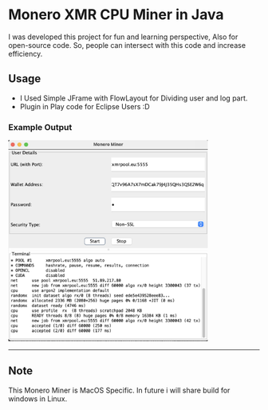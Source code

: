 # Monero XMR CPU Miner in Java

I was developed this project for fun and learning perspective, Also for open-source code. So, people can intersect with this code and increase efficiency.

## Usage

- I Used Simple JFrame with FlowLayout for Dividing user and log part.
- Plugin in Play code for Eclipse Users :D

### Example Output

<img src="./resources/screenshot.png" width="400" />

---

## Note

This Monero Miner is MacOS Specific. In future i will share build for windows in Linux.

